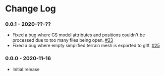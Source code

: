 Change Log
==========

### 0.0.1 - 2020-??-??

* Fixed a bug where GS model attributes and positions couldn't be processed due to too many files being open. [#23](https://github.com/CesiumGS/cdb-to-3dtiles/pull/23)
* Fixed a bug where empty simplified terrain mesh is exported to gltf. [#25](https://github.com/CesiumGS/cdb-to-3dtiles/pull/25)

### 0.0.0 - 2020-11-16

* Initial release
